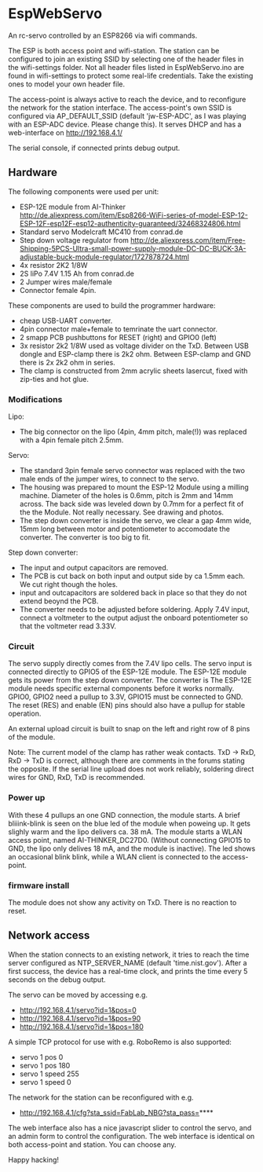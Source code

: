 # EspWebServo
An rc-servo controlled by an ESP8266 via wifi commands.

The ESP is both access point and wifi-station. The station can be configured to join an existing SSID by selecting one of the header files in the wifi-settings folder. Not all header files listed in EspWebServo.ino are found in wifi-settings to protect some real-life credentials. Take the existing ones to model your own header file.

The access-point is always active to reach the device, and to reconfigure the network for the station interface.
The access-point's own SSID is configured via AP_DEFAULT_SSID (default 'jw-ESP-ADC', as I was playing with an ESP-ADC device. Please change this). It serves DHCP and has a web-interface on http://192.168.4.1/

The serial console, if connected prints debug output.

## Hardware

The following components were used per unit:

* ESP-12E module from AI-Thinker http://de.aliexpress.com/item/Esp8266-WiFi-series-of-model-ESP-12-ESP-12F-esp12F-esp12-authenticity-guaranteed/32468324806.html
* Standard servo Modelcraft MC410 from conrad.de
* Step down voltage regulator from http://de.aliexpress.com/item/Free-Shipping-5PCS-Ultra-small-power-supply-module-DC-DC-BUCK-3A-adjustable-buck-module-regulator/1727878724.html
* 4x resistor 2K2 1/8W
* 2S liPo 7.4V 1.15 Ah from conrad.de
* 2 Jumper wires male/female
* Connector female 4pin.

These components are used to build the programmer hardware:

* cheap USB-UART converter.
* 4pin connector male+female to temrinate the uart connector.
* 2 smapp PCB pushbuttons for RESET (right) and GPIO0 (left)
* 3x resistor 2k2 1/8W used as voltage divider on the TxD.
  Between USB dongle and ESP-clamp there is 2k2 ohm.
  Between ESP-clamp and GND there is 2x 2k2 ohm in series.
* The clamp is constructed from 2mm acrylic sheets lasercut,
  fixed with zip-ties and hot glue.


### Modifications

Lipo:

* The big connector on the lipo (4pin, 4mm pitch, male(!)) was replaced with a 4pin female pitch 2.5mm.

Servo: 

* The standard 3pin female servo connector was replaced with the two male ends of the jumper wires, to connect to the servo.
* The housing was prepared to mount the ESP-12 Module using a milling machine. Diameter of the holes is 0.6mm, pitch is 2mm and 14mm across. The back side was leveled down by 0.7mm for a perfect fit of the the Module. Not really necessary.  See drawing and photos.
* The step down converter is inside the servo, we clear a gap 4mm wide, 15mm long between motor and potentiometer to accomodate the converter. The converter is too big to fit.

Step down converter:
* The input and output capacitors are removed. 
* The PCB is cut back on both input and output side by ca 1.5mm each. We cut right though the holes.
* input and outcapacitors are soldered back in place so that they do not extend beoynd the PCB.
* The converter needs to be adjusted before soldering. Apply 7.4V input, connect a voltmeter to the output
adjust the onboard potentiometer so that the voltmeter read 3.33V.

### Circuit

The servo supply directly comes from the 7.4V lipo cells. The servo input is
connected directly to GPIO5 of the ESP-12E module. The ESP-12E module gets its
power from the step down converter. The converter is The ESP-12E module needs
specific external components before it works normally. GPIO0, GPIO2 need a
pullup to 3.3V, GPIO15 must be connected to GND. The reset (RES) and enable (EN) pins should also have a 
pullup for stable operation. 

An external upload circuit is built to snap on the left and right row of 8 pins of the module.

Note: The current model of the clamp has rather weak contacts.
TxD -> RxD, RxD -> TxD is correct, although there are comments in the forums stating the opposite.
If the serial line upload does not work reliably, soldering direct wires for GND, RxD, TxD is recommended.

### Power up
With these 4 pullups an one GND connection, the module starts. A brief bliiink-blink 
is seen on the blue led of the module when poweing up.  It gets slighly warm and the lipo
delivers ca. 38 mA. The module starts a WLAN access point, named
AI-THINKER_DC27D0. (Without connecting GPIO15 to GND, the lipo only delives
18 mA, and the module is inactive).
The led shows an occasional blink blink, while a WLAN client is connected to the access-point.

### firmware install
The module does not show any activity on TxD. There is no reaction to reset.


## Network access
When the station connects to an existing network, it tries to reach the time server configured as NTP_SERVER_NAME (default 'time.nist.gov'). After a first success, the device has a real-time clock, and prints the time every 5 seconds on the debug output.

The servo can be moved by accessing e.g.

* http://192.168.4.1/servo?id=1&pos=0
* http://192.168.4.1/servo?id=1&pos=90
* http://192.168.4.1/servo?id=1&pos=180

A simple TCP protocol for use with e.g. RoboRemo is also supported:

 *   servo 1 pos 0
 *   servo 1 pos 180
 *   servo 1 speed 255
 *   servo 1 speed 0

The network for the station can be reconfigured with e.g.

* http://192.168.4.1/cfg?sta_ssid=FabLab_NBG?sta_pass=****

The web interface also has a nice javascript slider to control the servo, and an admin form to control the configuration.
The web interface is identical on both access-point and station. You can choose any.

Happy hacking!
